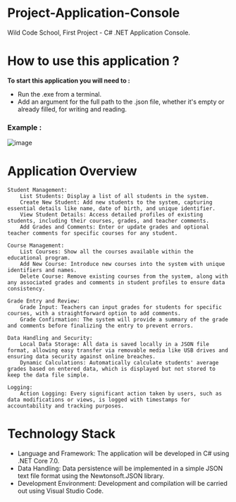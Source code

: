 # Project-Application-Console
Wild Code School, First Project - C# .NET Application Console.

# How to use this application ? 
**To start this application you will need to :** 
<ul>
    <li>Run the .exe from a terminal.</li>
    <li>Add an argument for the full path to the .json file, whether it's empty or already filled, for writing and reading.</li>
</ul>

### Example : 
![image](https://image.noelshack.com/fichiers/2024/17/4/1714057307-screenshot-2024-04-25-170002.png)


# Application Overview
    Student Management:
        List Students: Display a list of all students in the system.
        Create New Student: Add new students to the system, capturing essential details like name, date of birth, and unique identifier.
        View Student Details: Access detailed profiles of existing students, including their courses, grades, and teacher comments.
        Add Grades and Comments: Enter or update grades and optional teacher comments for specific courses for any student.

    Course Management:
        List Courses: Show all the courses available within the educational program.
        Add New Course: Introduce new courses into the system with unique identifiers and names.
        Delete Course: Remove existing courses from the system, along with any associated grades and comments in student profiles to ensure data consistency.

    Grade Entry and Review:
        Grade Input: Teachers can input grades for students for specific courses, with a straightforward option to add comments.
        Grade Confirmation: The system will provide a summary of the grade and comments before finalizing the entry to prevent errors.

    Data Handling and Security:
        Local Data Storage: All data is saved locally in a JSON file format, allowing easy transfer via removable media like USB drives and ensuring data security against online breaches.
        Dynamic Calculations: Automatically calculate students' average grades based on entered data, which is displayed but not stored to keep the data file simple.

    Logging:
        Action Logging: Every significant action taken by users, such as data modifications or views, is logged with timestamps for accountability and tracking purposes.
# Technology Stack

* Language and Framework: The application will be developed in C# using .NET Core 7.0.
* Data Handling: Data persistence will be implemented in a simple JSON text file format using the Newtonsoft.JSON library.
* Development Environment: Development and compilation will be carried out using Visual Studio Code.

